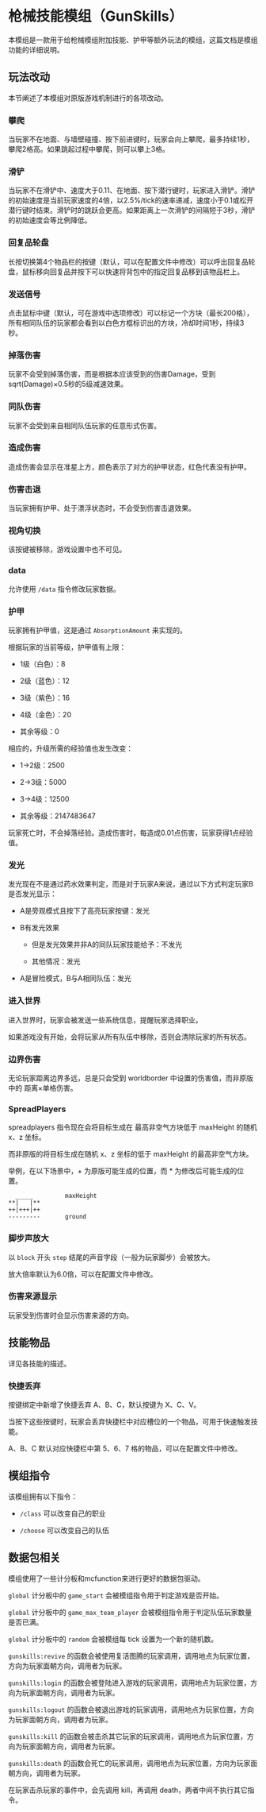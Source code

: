 # 枪械技能模组（GunSkills）

本模组是一款用于给枪械模组附加技能、护甲等额外玩法的模组，这篇文档是模组功能的详细说明。

## 玩法改动

本节阐述了本模组对原版游戏机制进行的各项改动。

### 攀爬

当玩家不在地面、与墙壁碰撞、按下前进键时，玩家会向上攀爬，最多持续1秒，攀爬2格高。如果跳起过程中攀爬，则可以攀上3格。

### 滑铲

当玩家不在滑铲中、速度大于0.11、在地面、按下潜行键时，玩家进入滑铲。滑铲的初始速度是当前玩家速度的4倍，以2.5%/tick的速率递减，速度小于0.1或松开潜行键时结束。滑铲时的跳跃会更高。如果距离上一次滑铲的间隔短于3秒，滑铲的初始速度会等比例降低。

### 回复品轮盘

长按切换第4个物品栏的按键（默认，可以在配置文件中修改）可以呼出回复品轮盘，鼠标移向回复品并按下可以快速将背包中的指定回复品移到该物品栏上。

### 发送信号

点击鼠标中键（默认，可在游戏中选项修改）可以标记一个方块（最长200格），所有相同队伍的玩家都会看到以白色方框标识出的方块，冷却时间1秒，持续3秒。

### 掉落伤害

玩家不会受到掉落伤害，而是根据本应该受到的伤害Damage，受到sqrt(Damage)×0.5秒的5级减速效果。

### 同队伤害

玩家不会受到来自相同队伍玩家的任意形式伤害。

### 造成伤害

造成伤害会显示在准星上方，颜色表示了对方的护甲状态，红色代表没有护甲。

### 伤害击退

当玩家拥有护甲、处于漂浮状态时，不会受到伤害击退效果。

### 视角切换

该按键被移除，游戏设置中也不可见。

### data

允许使用 `/data` 指令修改玩家数据。

### 护甲

玩家拥有护甲值，这是通过 `AbsorptionAmount` 来实现的。

根据玩家的当前等级，护甲值有上限：

- 1级（白色）：8

- 2级（蓝色）：12

- 3级（紫色）：16

- 4级（金色）：20

- 其余等级：0

相应的，升级所需的经验值也发生改变：

- 1->2级：2500

- 2->3级：5000

- 3->4级：12500

- 其余等级：2147483647

玩家死亡时，不会掉落经验。造成伤害时，每造成0.01点伤害，玩家获得1点经验值。

### 发光

发光现在不是通过药水效果判定，而是对于玩家A来说，通过以下方式判定玩家B是否发光显示：

- A是旁观模式且按下了高亮玩家按键：发光

- B有发光效果
  
  - 但是发光效果并非A的同队玩家技能给予：不发光
  
  - 其他情况：发光

- A是冒险模式，B与A相同队伍：发光

### 进入世界

进入世界时，玩家会被发送一些系统信息，提醒玩家选择职业。

如果游戏没有开始，会将玩家从所有队伍中移除，否则会清除玩家的所有状态。

### 边界伤害

无论玩家距离边界多远，总是只会受到 worldborder 中设置的伤害值，而非原版中的 距离×单格伤害。

### SpreadPlayers

spreadplayers 指令现在会将目标生成在 最高非空气方块低于 maxHeight 的随机 x、z 坐标。

而非原版的将目标生成在随机 x、z 坐标的低于 maxHeight 的最高非空气方块。

举例，在以下场景中，+ 为原版可能生成的位置，而 * 为修改后可能生成的位置。

```
  _____         maxHeight
**|   |**
++|+++|++
---------       ground
```

### 脚步声放大

以 `block` 开头 `step` 结尾的声音字段（一般为玩家脚步）会被放大。

放大倍率默认为6.0倍，可以在配置文件中修改。

### 伤害来源显示

玩家受到伤害时会显示伤害来源的方向。

## 技能物品

详见各技能的描述。

### 快捷丢弃

按键绑定中新增了快捷丢弃 A、B、C，默认按键为 X、C、V。

当按下这些按键时，玩家会丢弃快捷栏中对应槽位的一个物品，可用于快速触发技能。

A、B、C 默认对应快捷栏中第 5、6、7 格的物品，可以在配置文件中修改。

## 模组指令

该模组拥有以下指令：

- `/class` 可以改变自己的职业

- `/choose` 可以改变自己的队伍

## 数据包相关

模组使用了一些计分板和mcfunction来进行更好的数据包驱动。

`global` 计分板中的 `game_start` 会被模组指令用于判定游戏是否开始。

`global` 计分板中的 `game_max_team_player` 会被模组指令用于判定队伍玩家数量是否已满。

`global` 计分板中的 `random` 会被模组每 tick 设置为一个新的随机数。

`gunskills:revive` 的函数会被使用复活图腾的玩家调用，调用地点为玩家位置，方向为玩家面朝方向，调用者为玩家。

`gunskills:login` 的函数会被登陆进入游戏的玩家调用，调用地点为玩家位置，方向为玩家面朝方向，调用者为玩家。

`gunskills:logout` 的函数会被退出游戏的玩家调用，调用地点为玩家位置，方向为玩家面朝方向，调用者为玩家。

`gunskills:kill` 的函数会被击杀其它玩家的玩家调用，调用地点为玩家位置，方向为玩家面朝方向，调用者为玩家。

`gunskills:death` 的函数会死亡的玩家调用，调用地点为玩家位置，方向为玩家面朝方向，调用者为玩家。

在玩家击杀玩家的事件中，会先调用 kill，再调用 death，两者中间不执行其它指令。


